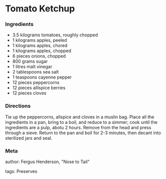 # Tomato Ketchup

### Ingredients
 * 3.5 kilograms tomatoes, roughly chopped
 * 1 kilograms apples, peeled
 * 1 kilograms apples, chored
 * 1 kilograms apples, chopped
 * 6 pieces onions, chopped
 * 800 grams sugar
 * 1 litres malt vinegar
 * 2 tablespoons sea salt
 * 1 teaspoons cayenne pepper
 * 12 pieces peppercorns
 * 12 pieces alllspice berries
 * 12 pieces cloves

### Directions

Tie up the peppercorns, allspice and cloves in a muslin bag. Place all the ingredients in a pan, bring to a boil, and reduce to a simmer; cook until the ingredients are a pulp, abotu 2 hours. Remove from the head and press through a sieve. Return to the pan and boil for 2-3 minutes, then decant into sterilized jars and seal.

### Meta
author: Fergus Henderson, "Nose to Tail"

tags: Preserves

